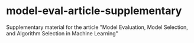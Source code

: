 # model-eval-article-supplementary
Supplementary material for the article "Model Evaluation, Model Selection, and Algorithm Selection in Machine Learning"
